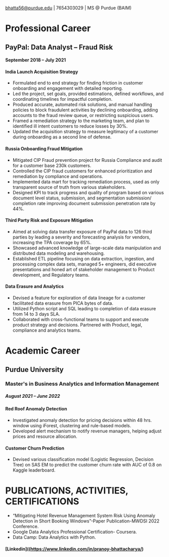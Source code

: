bhatta56@purdue.edu | 7654303029 | MS @ Purdue (BAIM) 

# Professional Career

## PayPal: Data Analyst – Fraud Risk
#### September 2018 – July 2021
 

#### India Launch Acquisition Strategy
* Formulated end to end strategy for finding friction in customer onboarding and engagement with detailed reporting.
* Led the project, set goals, provided estimations, defined workflows, and coordinating timelines for impactful completion.
* Produced accurate, automated risk solutions, and manual handling policies to block fraudulent activities by declining onboarding, adding accounts to the fraud review queue, or restricting suspicious users.
* Framed a remediation strategy to the marketing team, and plan to identified ill intent customers to reduce losses by 30%.
* Updated the acquisition strategy to measure legitimacy of a customer during onboarding as a second line of defense.

#### Russia Onboarding Fraud Mitigation
* Mitigated CIP Fraud prevention project for Russia Compliance and audit for a customer base 230k customers.
* Controlled the CIP fraud customers for enhanced prioritization and remediation by compliance and operations.
* Implemented data mart for tracking remediation process, used as only transparent source of truth from various stakeholders.
* Designed KPI to track progress and quality of program based on various document level status, submission, and segmentation submission/ completion rate improving document submission penetration rate by 44%.

#### Third Party Risk and Exposure Mitigation
* Aimed at solving data transfer exposure of PayPal data to 126 third parties by leading a severity and forecasting analysis for vendors, increasing the TPA coverage by 65%.
* Showcased advanced knowledge of large-scale data manipulation and distributed data modeling and warehousing.
* Established ETL pipeline focusing on data extraction, ingestion, and processing complex data sets, managed 5+ engineers, did executive presentations and honed art of stakeholder management to Product development, and Regulatory teams.

#### Data Erasure and Analytics
* Devised a feature for exploration of data lineage for a customer facilitated data erasure from PICA bytes of data.
* Utilized Python script and SQL leading to completion of data erasure from 14 to 3 days SLA.
* Collaborated with cross-functional teams to support and execute product strategy and decisions. Partnered with Product, legal, compliance and analytics teams.


# Academic Career

## Purdue University
### Master's in Business Analytics and Information Management
##### August 2021 – June 2022

#### Red Roof Anomaly Detection
* Investigated anomaly detection for pricing decisions within 48 hrs. window using iForest, clustering and rule-based models.
* Developed alert mechanism to notify revenue managers, helping adjust prices and resource allocation.


#### Customer Churn Prediction
* Devised various classification model (Logistic Regression, Decision Tree) on SAS EM to predict the customer churn rate with AUC of 0.8 on Kaggle leaderboard.


# PUBLICATIONS, ACTIVITIES, CERTIFICATIONS
* “Mitigating Hotel Revenue Management System Risk Using Anomaly Detection in Short Booking Windows”-Paper Publication-MWDSI 2022 Conference.
* Google Data Analytics Professional Certification- Coursera.
* Data Camp: Data Analytics with Python.

#### [Linkedin]((https://www.linkedin.com/in/pranoy-bhattacharya/)
